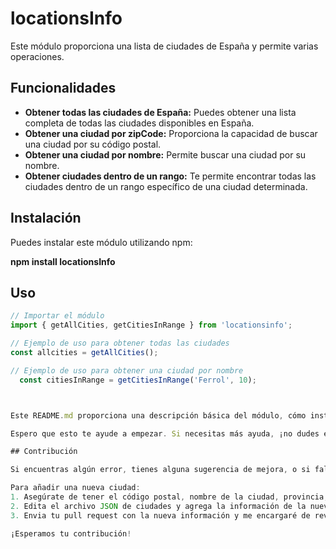 # locationsInfo

Este módulo proporciona una lista de ciudades de España y permite varias operaciones.

## Funcionalidades

- **Obtener todas las ciudades de España:** Puedes obtener una lista completa de todas las ciudades disponibles en España.
- **Obtener una ciudad por zipCode:** Proporciona la capacidad de buscar una ciudad por su código postal.
- **Obtener una ciudad por nombre:** Permite buscar una ciudad por su nombre.
- **Obtener ciudades dentro de un rango:** Te permite encontrar todas las ciudades dentro de un rango específico de una ciudad determinada.

## Instalación

Puedes instalar este módulo utilizando npm:

**npm install locationsInfo**


## Uso

```javascript
// Importar el módulo
import { getAllCities, getCitiesInRange } from 'locationsinfo';

// Ejemplo de uso para obtener todas las ciudades
const allcities = getAllCities();

// Ejemplo de uso para obtener una ciudad por nombre
  const citiesInRange = getCitiesInRange('Ferrol', 10);



Este README.md proporciona una descripción básica del módulo, cómo instalarlo y cómo usarlo. Puedes personalizarlo según tus necesidades específicas y los detalles de tu módulo.

Espero que esto te ayude a empezar. Si necesitas más ayuda, ¡no dudes en preguntar!

## Contribución

Si encuentras algún error, tienes alguna sugerencia de mejora, o si falta tu ciudad en la lista, ¡me encantaría recibir tu contribución! Puedes [crear un issue](https://github.com/ManuelCebreiro/locationsInfo/issues) para reportar el problema o [enviar un pull request](https://github.com/ManuelCebreiro/locationsInfo/pulls) con tus cambios.

Para añadir una nueva ciudad:
1. Asegúrate de tener el código postal, nombre de la ciudad, provincia, comunidad autónoma y sus códigos correspondientes.
2. Edita el archivo JSON de ciudades y agrega la información de la nueva ciudad.
3. Envia tu pull request con la nueva información y me encargaré de revisarlo.

¡Esperamos tu contribución!
